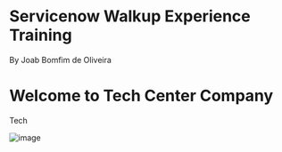 # Servicenow Walkup Experience Training

By Joab Bomfim de Oliveira

# Welcome to Tech Center Company
Tech 

![image](https://github.com/J04B/Servicenow-walkup_experience-training/assets/78436655/0339912b-a32d-437e-ac15-54ae2ecd45f3)
